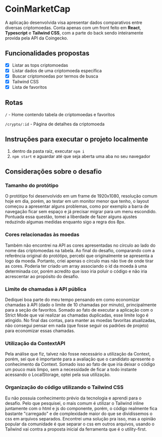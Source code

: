 # CoinMarketCap
A aplicação desenvolvida visa apresentar dados comparativos entre diversas criptomoedas. Conta apenas com um front feito em **React**, **Typescript** e **Tailwind CSS**, com a parte do back sendo inteiramente provida pela API da Coingecko.

## Funcionalidades propostas
- [x] Listar as tops criptomoedas
- [x] Listar dados de uma criptomoeda específica
- [x] Buscar criptomoedas por termos de busca
- [x] Tailwind CSS
- [x] Lista de favoritos

## Rotas
`/` - Home contendo tabela de criptomoedas e favoritos

`/crypto/:id` - Página de detalhes da criptomoeda

## Instruções para executar o projeto localmente
1. dentro da pasta raíz, executar `npm i`
2. `npm start` e aguardar até que seja aberta uma aba no seu navegador

## Considerações sobre o desafio

### Tamanho do protótipo
O protótipo foi desenvolvido em um frame de 1920x1080, resolução comum hoje em dia, porém, ao testar em um monitor menor que tenho, o layout começou a apresentar alguns problemas, como por exemplo a barra de navegação ficar sem espaço e já precisar migrar para um menu escondido. Pontuada essa questão, tomei a liberdade de fazer alguns ajustes reduzindo algumas medidas enquanto sigo a regra dos 8px.

### Cores relacionadas às moedas
Também não encontrei na API as cores apresentadas no círculo ao lado do nome das criptomoedas na tabela. Ao final do desafio, comparando com a referência original do protótipo, percebi que originalmente se apresenta a logo da moeda. Portanto, criei apenas o círculo mas não tive de onde tirar as cores. Poderia ter criado um array associando o id da moeda à uma determinada cor, porém acredito que isso iria poluir o código e não iria acrescentar ao propósito do desafio.

### Limite de chamadas à API pública
Dediquei boa parte do meu tempo pensando em como economizar chamadas à API (dado o limite de 10 chamadas por minuto), principalmente para a seção de favoritos. Somado ao fato de executar a aplicação com o Strict Mode que vai realizar as chamadas duplicadas, esse limite logo é atingido. No final das contas, para manter as moedas favoritas atualizadas, não consegui pensar em nada (que fosse seguir os padrões de projeto) para economizar essas chamadas.

### Utilização da ContextAPI
Pela análise que fiz, talvez não fosse necessário a utilização da Context, porém, sei que é importante para a avaliação que o candidato apresente o conhecimento da Context. Somado isso ao fato de que iria deixar o código um pouco mais limpo, sem a necessidade de ficar a todo instante acessando o LocalStorage, optei pela sua utilização.

### Organização do código utilizando o Tailwind CSS
Eu não possuia conhecimento prévio da tecnologia e aprendi para o desafio. Pelo que pesquisei, o mais comum é utilizar o Tailwind inline juntamente com o html e js do componente, porém, o código realmente fica bastante "carregado" e de complexidade maior do que se dividíssemos o css em arquivos separados. Encontrei uma solução pra isso, mas a opinião popular da comunidade é que separar o css em outros arquivos, usando o Tailwind vai contra a proposta inicial da ferramenta que é o utility-first.
